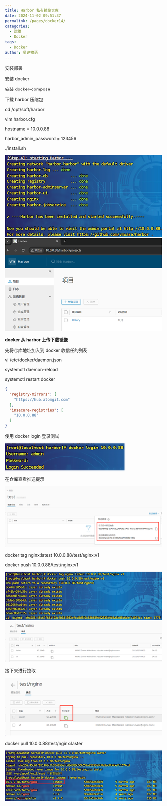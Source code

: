 ```yaml
---
title: Harbor 私有镜像仓库
date: 2024-11-02 09:51:37
permalink: /pages/docker14/
categories:
  - 运维
  - Docker
tags:
  - Docker
author: 星途物语
---
```

安装部署

安装 docker

安装 docker-compose

下载 harbor 压缩包

cd /opt/soft/harbor

vim harbor.cfg

hostname = 10.0.0.88

harbor_admin_password = 123456

./install.sh

 <img src="/img/image-20240919122014786.png" alt="image-20240919122014786" style="zoom:80%;" />

 <img src="/img/image-20240919122037499.png" alt="image-20240919122037499" style="zoom:80%;" />

**docker 从 harbor 上传下载镜像**

先将仓库地址加入到 docker 收信任的列表

vi /etc/docker/daemon.json

systemctl daemon-reload

systemctl restart docker

```json
{
  "registry-mirrors": [
    "https://hub.atomgit.com"
  ],
  "insecure-registries": [
    "10.0.0.88"
  ]
}
```

使用 docker login 登录测试

 <img src="/img/image-20240919140135841.png" alt="image-20240919140135841" style="zoom:80%;" />

在仓库查看推送提示

<img src="/img/image-20240919130004708.png" alt="image-20240919130004708" style="zoom:80%;" />

docker tag nginx:latest 10.0.0.88/test/nginx:v1

docker push 10.0.0.88/test/nginx:v1

 <img src="/img/image-20240919140356973.png" alt="image-20240919140356973" style="zoom:80%;" />

<img src="/img/image-20240919140520864.png" alt="image-20240919140520864" style="zoom:80%;" />

接下来进行拉取

 <img src="/img/image-20240919141459027.png" alt="image-20240919141459027" style="zoom:80%;" />

 docker pull 10.0.0.88/test/nginx:laster

 <img src="/img/image-20240919141546826.png" alt="image-20240919141546826" style="zoom:80%;" />